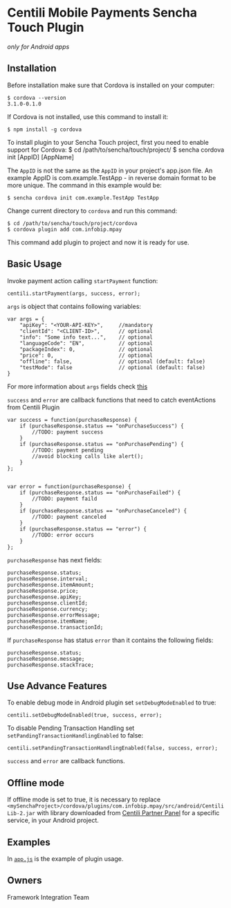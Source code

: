 Centili Mobile Payments Sencha Touch Plugin
===========================================
*only for Android apps*

Installation
------------

Before installation make sure that Cordova is installed on your computer:

	$ cordova --version
	3.1.0-0.1.0
	
If Cordova is not installed, use this command to install it:

	$ npm install -g cordova

To install plugin to your Sencha Touch project, first you need to enable support for Cordova:
	$ cd /path/to/sencha/touch/project/
	$ sencha cordova init [AppID] [AppName]

The `AppID` is not the same as the `AppID` in your project's app.json file. An example AppID is com.example.TestApp - in reverse domain format to be more unique. The command in this example would be:

	$ sencha cordova init com.example.TestApp TestApp

Change current directory to `cordova` and run this command:
	
	$ cd /path/to/sencha/touch/project/cordova
    $ cordova plugin add com.infobip.mpay

This command add plugin to project and now it is ready for use.

Basic Usage
-----------

Invoke payment action calling `startPayment` function:

	centili.startPayment(args, success, error);

`args` is object that contains following variables:

	var args = {
        "apiKey": "<YOUR-API-KEY>", 	//mandatory 
        "clientId": "<CLIENT-ID>",		// optional
        "info": "Some info text...",	// optional
        "languageCode": "EN",			// optional
        "packageIndex": 0,				// optional
        "price": 0,						// optional
        "offline": false,				// optional (default: false)
        "testMode": false				// optional (default: false)
    }

For more information about `args` fields check [this](https://www.centili.com/manual/android/android-instructions.pdf)

`success` and `error` are callback functions that need to catch eventActions from Centili Plugin

	
    var success = function(purchaseResponse) {
        if (purchaseResponse.status == "onPurchaseSuccess") {
            //TODO: payment success
        }
		if (purchaseResponse.status == "onPurchasePending") {
			//TODO: payment pending
			//avoid blocking calls like alert(); 
        }
    };


    var error = function(purchaseResponse) {
        if (purchaseResponse.status == "onPurchaseFailed") {
            //TODO: payment faild
        }
        if (purchaseResponse.status == "onPurchaseCanceled") {
            //TODO: payment canceled            
        }
		if (purchaseResponse.status == "error") {
            //TODO: error occurs 
        }
    };

`purchaseResponse` has next fields:
	
	purchaseResponse.status;
	purchaseResponse.interval;
	purchaseResponse.itemAmount;
	purchaseResponse.price;
	purchaseResponse.apiKey;
	purchaseResponse.clientId;
	purchaseResponse.currency;
	purchaseResponse.errorMessage;
	purchaseResponse.itemName;
	purchaseResponse.transactionId;

If `purchaseResponse` has status `error` than it contains the following fields:

	purchaseResponse.status;
	purchaseResponse.message;
	purchaseResponse.stackTrace;
	
	

Use Advance Features
--------------------

To enable debug mode in Android plugin set `setDebugModeEnabled` to true:

	centili.setDebugModeEnabled(true, success, error);

To disable Pending Transaction Handling set `setPandingTransactionHandlingEnabled` to false:
	
	centili.setPandingTransactionHandlingEnabled(false, success, error);
		
`success` and `error` are callback functions.	


Offline mode
------------

If offline mode is set to true, it is necessary to replace `<mySenchaProject>/cordova/plugins/com.infobip.mpay/src/android/CentiliLib-2.jar` with library downloaded from [Centili Partner Panel](https://www.centili.com/partners) for a specific service, in your Android project.


Examples
--------

In [`app.js`](browse/app.js) is the example of plugin usage. 

Owners
------

Framework Integration Team

